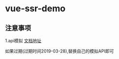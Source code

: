 # vue-ssr-demo

## 注意事项

1.api模拟  [文档地址](https://www.showapi.com/api/apiList)

如果过期(过期时间2019-03-28),替换自己的模拟API即可
